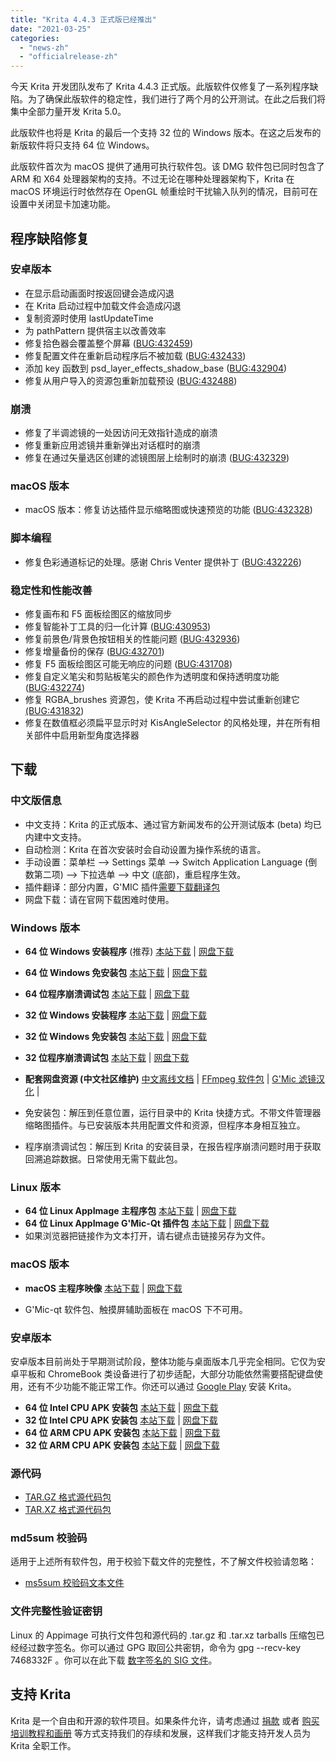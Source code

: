```yaml
---
title: "Krita 4.4.3 正式版已经推出"
date: "2021-03-25"
categories: 
  - "news-zh"
  - "officialrelease-zh"
---
```


今天 Krita 开发团队发布了 Krita 4.4.3 正式版。此版软件仅修复了一系列程序缺陷。为了确保此版软件的稳定性，我们进行了两个月的公开测试。在此之后我们将集中全部力量开发 Krita 5.0。

此版软件也将是 Krita 的最后一个支持 32 位的 Windows 版本。在这之后发布的新版软件将只支持 64 位 Windows。

此版软件首次为 macOS 提供了通用可执行软件包。该 DMG 软件包已同时包含了 ARM 和 X64 处理器架构的支持。不过无论在哪种处理器架构下，Krita 在 macOS 环境运行时依然存在 OpenGL 帧重绘时干扰输入队列的情况，目前可在设置中关闭显卡加速功能。

## 程序缺陷修复

### 安卓版本

- 在显示启动画面时按返回键会造成闪退
- 在 Krita 启动过程中加载文件会造成闪退
- 复制资源时使用 lastUpdateTime
- 为 pathPattern 提供宿主以改善效率
- 修复拾色器会覆盖整个屏幕 ([BUG:432459](https://bugs.kde.org/show_bug.cgi?id=432459))
- 修复配置文件在重新启动程序后不被加载 ([BUG:432433](https://bugs.kde.org/show_bug.cgi?id=432433))
- 添加 key 函数到 psd_layer_effects_shadow_base ([BUG:432904](https://bugs.kde.org/show_bug.cgi?id=432904))
- 修复从用户导入的资源包重新加载预设 ([BUG:432488](https://bugs.kde.org/show_bug.cgi?id=432488))

### 崩溃

- 修复了半调滤镜的一处因访问无效指针造成的崩溃
- 修复重新应用滤镜并重新弹出对话框时的崩溃
- 修复在通过矢量选区创建的滤镜图层上绘制时的崩溃 ([BUG:432329](https://bugs.kde.org/show_bug.cgi?id=432329))

### macOS 版本

- macOS 版本：修复访达插件显示缩略图或快速预览的功能 ([BUG:432328](https://bugs.kde.org/show_bug.cgi?id=432328))

### 脚本编程

- 修复色彩通道标记的处理。感谢 Chris Venter 提供补丁 ([BUG:432226](https://bugs.kde.org/show_bug.cgi?id=432226))

### 稳定性和性能改善

- 修复画布和 F5 面板绘图区的缩放同步
- 修复智能补丁工具的归一化计算 ([BUG:430953](https://bugs.kde.org/show_bug.cgi?id=430953))
- 修复前景色/背景色按钮相关的性能问题 ([BUG:432936](https://bugs.kde.org/show_bug.cgi?id=432936))
- 修复增量备份的保存 ([BUG:432701](https://bugs.kde.org/show_bug.cgi?id=432701))
- 修复 F5 面板绘图区可能无响应的问题 ([BUG:431708](https://bugs.kde.org/show_bug.cgi?id=431708))
- 修复自定义笔尖和剪贴板笔尖的颜色作为透明度和保持透明度功能 ([BUG:432274](https://bugs.kde.org/show_bug.cgi?id=432274))
- 修复 RGBA_brushes 资源包，使 Krita 不再启动过程中尝试重新创建它 [(BUG:431832](https://bugs.kde.org/show_bug.cgi?id=431832))
- 修复在数值框必须扁平显示时对 KisAngleSelector 的风格处理，并在所有相关部件中启用新型角度选择器

## 下载

### 中文版信息

- 中文支持：Krita 的正式版本、通过官方新闻发布的公开测试版本 (beta) 均已内建中文支持。
- 自动检测：Krita 在首次安装时会自动设置为操作系统的语言。
- 手动设置：菜单栏 --> Settings 菜单 --> Switch Application Language (倒数第二项) --> 下拉选单 --> 中文 (底部)，重启程序生效。
- 插件翻译：部分内置，G'MIC 插件[需要下载翻译包](https://share.weiyun.com/SBopNjOn)
- 网盘下载：请在官网下载困难时使用。

### Windows 版本

- **64 位 Windows 安装程序** (推荐) [本站下载](https://download.kde.org/stable/krita/4.4.3/krita-x64-4.4.3-setup.exe) | [网盘下载](https://share.weiyun.com/60HLzj6I)
- **64 位 Windows 免安装包** [本站下载](https://download.kde.org/stable/krita/4.4.3/krita-x64-4.4.3.zip) | [网盘下载](https://share.weiyun.com/60HLzj6I)
- **64 位程序崩溃调试包** [本站下载](https://download.kde.org/stable/krita/4.4.3/krita-x64-4.4.3-dbg.zip) | [网盘下载](https://share.weiyun.com/60HLzj6I)

- **32 位 Windows 安装程序** [本站下载](https://download.kde.org/stable/krita/4.4.3/krita-x86-4.4.3-setup.exe) | [网盘下载](https://share.weiyun.com/Otvc2tpi)
- **32 位 Windows 免安装包** [本站下载](https://download.kde.org/stable/krita/4.4.3/krita-x86-4.4.3.zip) | [网盘下载](https://share.weiyun.com/Otvc2tpi)
- **32 位程序崩溃调试包** [本站下载](https://download.kde.org/stable/krita/4.4.3/krita-x86-4.4.3-dbg.zip) | [网盘下载](https://share.weiyun.com/Otvc2tpi)

- **配套网盘资源 (中文社区维护)** [中文离线文档](https://share.weiyun.com/Dea2uj0M) | [FFmpeg 软件包](https://share.weiyun.com/6tH13bVC) | [G'Mic 滤镜汉化](https://share.weiyun.com/SBopNjOn) |

- 免安装包：解压到任意位置，运行目录中的 Krita 快捷方式。不带文件管理器缩略图插件。与已安装版本共用配置文件和资源，但程序本身相互独立。
- 程序崩溃调试包：解压到 Krita 的安装目录，在报告程序崩溃问题时用于获取回溯追踪数据。日常使用无需下载此包。

### Linux 版本

- **64 位 Linux AppImage 主程序包** [本站下载](https://download.kde.org/stable/krita/4.4.3/krita-4.4.3-x86_64.appimage) | [网盘下载](https://share.weiyun.com/C0gZ6joR)
- **64 位 Linux AppImage G'Mic-Qt 插件包** [本站下载](https://download.kde.org/stable/krita/4.4.3/gmic_krita_qt-x86_64.appimage) | [网盘下载](https://share.weiyun.com/C0gZ6joR)
- 如果浏览器把链接作为文本打开，请右键点击链接另存为文件。

### macOS 版本

- **macOS 主程序映像** [本站下载](https://download.kde.org/stable/krita/4.4.3/krita-4.4.3.dmg) | [网盘下载](https://share.weiyun.com/gVg0CI53)

- G'Mic-qt 软件包、触摸屏辅助面板在 macOS 下不可用。

### 安卓版本

安卓版本目前尚处于早期测试阶段，整体功能与桌面版本几乎完全相同。它仅为安卓平板和 ChromeBook 类设备进行了初步适配，大部分功能依然需要搭配键盘使用，还有不少功能不能正常工作。你还可以通过 [Google Play](https://play.google.com/store/apps/details?id=org.krita) 安装 Krita。

- **64 位 Intel CPU APK 安装包** [本站下载](https://download.kde.org/stable/krita/4.4.3/krita_x86_64_apk-release.apk) | [网盘下载](https://share.weiyun.com/tEkbnO1K)
- **32 位 Intel CPU APK 安装包** [本站下载](https://download.kde.org/stable/krita/4.4.3/krita_x86_apk-release.apk) | [网盘下载](https://share.weiyun.com/tEkbnO1K)
- **64 位 ARM CPU APK 安装包** [本站下载](https://download.kde.org/stable/krita/4.4.3/krita_arm64-v8a_apk-release.apk) | [网盘下载](https://share.weiyun.com/tEkbnO1K)
- **32 位 ARM CPU APK 安装包** [本站下载](https://download.kde.org/stable/krita/4.4.3/krita_armeabi-v7a_apk-release.apk) | [网盘下载](https://share.weiyun.com/tEkbnO1K)

### 源代码

- [TAR.GZ 格式源代码包](https://download.kde.org/stable/krita/4.4.3/krita-4.4.3.tar.gz)
- [TAR.XZ 格式源代码包](https://download.kde.org/stable/krita/4.4.3/krita-4.4.3.tar.xz)

### md5sum 校验码

适用于上述所有软件包，用于校验下载文件的完整性，不了解文件校验请忽略：

- [ms5sum 校验码文本文件](https://download.kde.org/stable/krita/4.4.3/md5sum.txt)

### 文件完整性验证密钥

Linux 的 Appimage 可执行文件包和源代码的 .tar.gz 和 .tar.xz tarballs 压缩包已经经过数字签名。你可以通过 GPG 取回公共密钥，命令为 gpg --recv-key 7468332F 。你可以在此下载 [数字签名的 SIG 文件](https://download.kde.org/stable/krita/4.4.3/)。

## 支持 Krita

Krita 是一个自由和开源的软件项目。如果条件允许，请考虑通过 [捐款](https://krita.org/zh/support-us-zh/donation-zh/) 或者 [购买培训教程和画册](https://krita.org/en/shop/) 等方式支持我们的存续和发展，这样我们才能支持开发人员为 Krita 全职工作。
